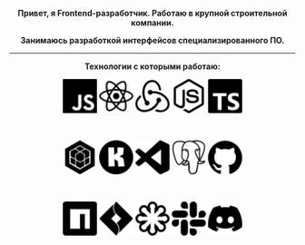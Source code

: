 <div align='center'>
  
__Привет, я Frontend-разработчик. Работаю в крупной строительной компании.__
 
  __Занимаюсь разработкой интерфейсов специализированного ПО.__

---

  
__Технологии с которыми работаю:__ 

<img src ='javascript.svg' alt='javascript' width='60'/> <img src = 'react.svg' alt='react' width='60'> <img src = 'redux.svg' alt='redux' width='60'> <img src = 'nodedotjs.svg' alt='node.js' width='60'> <img src = 'typescript.svg' alt='typescript' width='60'> 
  
<br/>
  
<img src = 'sequelize.svg' alt='sequelize' width='60'> <img src = 'konva.svg' alt='konva' width='60'> <img src = 'visualstudiocode.svg' alt='vscode' width='60'> <img src = 'postgresql.svg' alt='postgres' width='60'> <img src = 'github.svg' alt='github' width='60'> 
  
<br/>
  
<img src = 'npm.svg' alt='npm' width='60'> <img src = 'jirasoftware.svg' alt='jira' width='60'> <img src = 'svg.svg' alt='svg' width='60'> <img src = 'slack.svg' alt='slack' width='60'> <img src = 'discord.svg' alt='discord' width='60'> 
</div>
